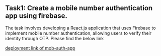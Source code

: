 <h2>Task1: Create a mobile number authentication app using firebase.</h2>
<p>The task involves developing a React.js application that uses Firebase to implement mobile number authentication, allowing users to verify their identity through OTP. Please find the below link</p>
<a href="https://mern-projects-kglb.vercel.app/">deployment link of mob-auth-app</a>
